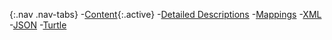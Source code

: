 <!--

choose you tabs remove the ones you don't want
{:.nav .nav-tabs}
<ul class="nav nav-tabs">
	<li class="active"><a href="#">Content</a></li>
	<li><a href="{{[type]}}-{{[id]}}-definitions.html">Detailed Descriptions</a></li>
	<li><a href="{{[type]}}-{{[id]}}-mappings.html">Mappings</a></li>
	<li><a href="{{[type]}}-{{[id]}}.xml.html">XML</a></li>
	<li><a href="{{[type]}}-{{[id]}}.json.html">JSON</a></li>
	<li><a href="{{[type]}}-{{[id]}}.ttl.html">Turtle</a></li>
</ul>
-->
{:.nav .nav-tabs} <!-- don't remove this line -->
-[Content](#){:.active}
-[Detailed Descriptions]({{include.type}}-{{include.id}}-definitions.html)
-[Mappings]({{include.type}}-{{include.id}}-definitions.html)
-[XML]({{include.type}}-{{include.id}}-xml.html)
-[JSON]({{include.type}}-{{include.id}}-json.html)
-[Turtle]({{include.type}}-{{include.id}}-ttl.html)
